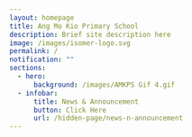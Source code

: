 ```yaml
---
layout: homepage
title: Ang Mo Kio Primary School
description: Brief site description here
image: /images/isomer-logo.svg
permalink: /
notification: ""
sections:
  - hero:
      background: /images/AMKPS Gif 4.gif
  - infobar:
      title: News & Announcement
      button: Click Here
      url: /hidden-page/news-n-announcement
---
```

